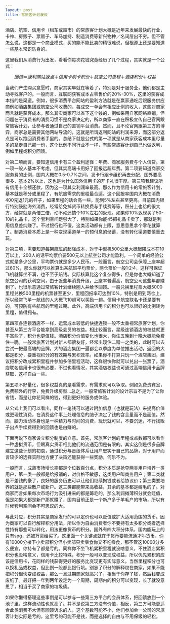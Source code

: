 ```yaml
---
layout: post
title: 常旅客计划漫谈
---
```


酒店、航空、信用卡（租车或超市）的常旅客计划大概是近年来发展最快的行业，卡神、房贩子、票贩子、车马加持、制造消费等新兴物种／名词层出不穷。但不管怎么说，这都是一个商业模式，买的能不能比卖的精很难说，但根源上还是要知道一些基本常识防身的。

这里我们从消费行为出发，看看你每次花钱究竟经历了几个过程，其实就是一个公式：

$$回馈＝返利网站返点＋信用卡刷卡积分＋航空公司里程＋酒店积分＋权益$$

当我们产生购买意愿时，商家其实早就在等着了，特别是对于服务业，他们都是主动寻找客户的。一般而言，互联网获客成本占零售价的20%-30%，这里的获客成本指的是渠道。例如，很多消费平台网站的盈利方法就是在赢家通吃后跟服务供应商例如酒店集团或航空公司收费的，每成交一单会有相应比例的收入，这些对商家而言就是获客成本。那么其实商家可以省下这个钱的，例如采用自家网络直销，但问题在于消费者的消费习惯不是商家决定的，所以商家一直在积极宣传自己官网跟常旅客计划，让参与者通过自己的直销平台消费。然而，且不论官网跟第三方的博弈，商家总是需要其他网站导流的，这就是所谓返利网站的利润来源，而这部分返点是可以跑回消费者手里的。总结下就是公式的第一项就是从商家获客成本里尽量多的拿走自己那一份，这个比例不同行业不一样，有些常旅客计划自己也做返利，例如里程或积分回馈。

对第二项而言，要知道信用卡有三个盈利途径：年费、商家服务费与个人信贷。第一项一般人基本不考虑，但其实高端卡用好了回报远超年费。第二项要知道商家交服务费的比例，国内大概在0.5-0.7%之间，发卡行跟卡组织再去分配，国外要高很多，基本2%以上，这也是为什么国外信用卡的开卡礼很丰厚。第三项我建议所有信用卡全额还款，因为这一项其实利润率最高。那么作为信用卡的常旅客计划，基本就是积分或里程了，有航旅需求的里程最合适。这个回报率国内大概在消费400元返1元的样子，如果里程的话会高一些，能到5%左右甚至更高。目前国内银行特别鼓励海外消费，经常给免掉货币转换费与手续费等等，积分上也给的很大方，经常就是两倍三倍，动不动还搞个10%左右的返现。如果你10%返现买了50-10的礼品卡，这个套利空间足够大了，特别如果你能45把礼品卡卖了，那就是利用信息差纯赚了。不过银行也不傻，这类活动都有上限，意思意思拿个零花就算了。制造消费本质上是一种变现渠道单一的预付息的储蓄，没有转化渠道要慎重去玩。

对第三项，需要知道每架航班的起降成本，对于中型机500公里大概起降成本在10万以上，200人的话平均票价要500元以上航空公司才能盈利。一个简单的经验公式就是多少公里，平均票价就是多少人民币。一般而言，航空公司会保障上座率超过60%，那么你就可以推算出某航班平均票价，两仓票价一般1:2:4，这样可保证飞机就算坐不满，也不至于赔钱。实际核算比这个复杂得多，但是你也大概知道了航空公司的获利空间，由于近些年消费升级，上座率普遍高，航空公司这些年都赚到了，也很乐意通过常旅客计划继续圈人并给予回馈。一般兑换里程票大概5000里程兑换500里程的机票甚至更少，里程回报率可达到10%，特别是用到两仓上。所以经常飞单一航线的人大概飞10趟可以奖励一趟。信用卡航空联名卡还是要有的，可预防有些航司的里程过期。此外，高端信用卡的积分也可以很好的比例转为里程，值得拥有。

第四项各连锁酒店不一样，运营成本较低的快捷连锁一般不太重视常旅客计划，你甚至从第三方平台能拿到高级会员的权益。相比较而言，星级连锁酒店的权益就更丰富些了，积分也更值钱。酒店积分价值变化也很大，你住五晚到十晚大概能免费住一晚。一般常旅客计划对新人都很友好，经常出现住二赠一之类的，此时可以去尝试一把最高端的品牌。大的酒店集团一遍都会以季度为单位推出活动，返回的大都是积分，要重视积分的有效期与累积效率。如果你不打算只玩一个酒店集团，建议把积分改成累积里程并参加多倍里程活动，这样很快你就可以兑出一张票了。酒店联名信用卡也很有必要，不过也看情况，其实酒店权益也可通过高端信用卡品牌获取，这样自由一些。

第五项不好量化，很多权益真的是看需求，有需求就可以争取。例如免费贵宾室，免费额外的行李，免费升级房型…总之，一般常旅客计划的设计宗旨不是为了让你省钱，而是让你花同样的钱，得到更好的服务或体验。

从公式上我们可以看出，同样一笔钱可以通过附加信息（也就是玩法）来提高价值或更理性消费，在消费这件事上处理信息的脑子决定了钱的含金量而不是面值。然而，脑力活动本身也是一种精力与时间的消费，玩玩就可以，不要沉迷，不行找贩子出点手续费得到的回馈也是白赚的。

下面再说下商家设立积分制度的立意。首先，常旅客计划的里程或点数都可以看作一种虚拟货币，但跟真实货币相比他们的流通范围是有限的。其实这倒是很多品牌建立这些计划的初衷，通过积分与晋级体系让用户忠实于自己的品牌，对于用户而言较少的选择实际也方便了决策还能获得一些奖励，何乐不为。

一般而言，成熟市场增长率都是个位数百分点，积分本质是抢夺两类用户培养一类用户，第一类一般都是给报销的，对价格不敏感，这类用户叫商务用户；第二类就是不差钱的豪了，良好的服务历史可以让他们继续掏钱或者给协议价；第三类要培养的就是那些散户或新户。这三类都能带来高收益，其余的基本都是薅毛的了。对商家而言如果每次市场行为吸引进来的都是薅毛的，那么利润摊薄积分就会贬值，但是如果大都是新户那就赚了，国内目前正是一个新户多于羊毛户的市场，所以有时候套利空间会不可思议的大。

与此对应，积分其实是商家发行的可以定价也可以贬值或扩大适用范围的货币。因为商家可以自行解释积分用法，所以作为自由消费者你不要持有太多积分或者选择性持有那些可以转化，用法更像货币的积分。国外有四大积分体系，国内能玩上的只有spg，还被万豪给买了。这里面一个关键点就在于货币要能流通才叫货币，你有10000分楼下小卖部积分但小卖部只卖零食你又不吃零食，那不管这10000分多么便宜，你持有了都是亏的。同样你不坐飞机累积里程就没啥意义，不住酒店累积积分也没啥意义，信用卡比较特殊，积分一般可以变现成权益，所以优先累积的应该是信用卡，花同样的钱获得更好的服务比变现更有实际意义。当然里程积分也可以换礼品或权益，但比例一般都比银行坑。别忘了积分的解释权在商家，如果不能把积分很快变成权益，那么一旦过期商家就高兴了，相当于你存了钱，然后钱变成废纸了。最好把一年到两年设定为一个周期，周期内的积分可以变现，长了就没意思了，相当于买了商家的垃圾债。

如果你懒得搭理这些事倒是可以参与一些第三方平台的会员体系，把回馈放到一个池子里，这样流动性也就高了。并不是说第三方没有价值，相反，第三方可能更适合此类消费不大但有回馈诉求的人，这个基数可能不小，他们参加单一公司的常旅客计划实际是亏的，这里亏的可能不是钱，而是选择的自由与不用保级的轻松。